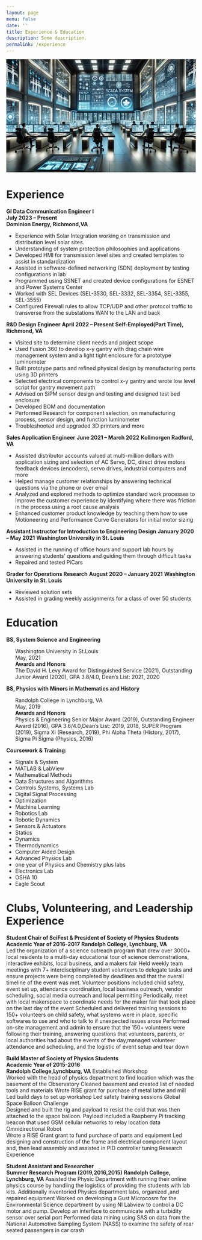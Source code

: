 ```yaml
---
layout: page
menu: false
date: ''
title: Experience & Education
description: Some description.
permalink: /experience
---
```


<img class="img" src="/assets/img/SCADA.PNG" alt="WZV" width="593" height="300">

# Experience
 
<b>GI Data Communication Engineer I</b>   							                          
<b>July 2023 – Present</b>  
<b>Dominion Energy, Richmond,VA</b> 
<ul>
<li>Experience with Solar Integration working on transmission and distribution level solar sites.</li>
<li>Understanding of system protection philosophies and applications</li>
<li>Developed HMI for transmission level sites and created templates to assist in standardization</li>
<li>Assisted in software-defined networking (SDN) deployment by testing configurations in lab</li>
<li>Programmed using SSNET and created device configurations for ESNET and Power Systems Center</li>
<li>Worked with SEL Devices (SEL-3530, SEL-3332, SEL-3354, SEL-3355, SEL-3555)</li>
<li>Configured Firewall rules to allow TCP/UDP and other protocol traffic to transverse from the substations WAN to the LAN and back</li>
</ul>
<b>R&D Design Engineer</b>   							                          
<b>April 2022 – Present</b>  
<b>Self-Employed(Part Time), Richmond, VA</b>     
<ul>                                                                                                                         
<li>Visited site to determine client needs and project scope</li>
<li>Used Fusion 360 to develop x-y gantry with drag chain wire management system and a light tight enclosure for a prototype luminometer</li>
<li>Built prototype parts and refined physical design by manufacturing parts using 3D printers</li>
<li>Selected electrical components to control x-y gantry and wrote low level script for gantry movement path</li>
<li>Advised on SiPM sensor design and testing and designed test bed enclosure</li>
<li>Developed BOM and documentation</li>
<li>Performed Research for component selection, on manufacturing process, sensor design, and function luminometer</li>
<li>Troubleshooted and upgraded 3D printers and more</li>
</ul>
<b>Sales Application Engineer</b>    						                                
<b>June 2021 – March 2022</b>    
<b>Kollmorgen Radford, VA</b>    
<ul>  
<li>Assisted distributor accounts valued at multi-million dollars with application sizing and selection of AC Servo,  DC, direct drive motors feedback devices (encoders), servo drives, industrial computers and more</li>
<li>Helped manage customer relationships by answering technical questions via the phone or over email</li>
<li>Analyzed and explored methods to optimize standard work processes to improve the customer experience by identifying where there was friction in the process using a root cause analysis</li>
<li>Enhanced customer product knowledge by teaching them how to use Motioneering and Performance Curve Generators for initial motor sizing</li>
</ul>
<b>Assistant Instructor for Introduction to Engineering Design</b>     		                  
<b>January 2020 – May 2021</b>    
<b>Washington University in St. Louis</b>    									             
<ul>
<li>Assisted in the running of office hours and support lab hours by answering students’ questions and guiding them through difficult tasks</li>
<li>Repaired and tested PiCars</li>
</ul>
<b>Grader for Operations Research</b>     		                  
<b>August 2020 – January 2021</b>    
<b>Washington University in St. Louis</b>									             
<ul>
<li>Reviewed solution sets</li> 
<li>Assisted in grading weekly assignments for a class of over 50 students</li> 
</ul>

# Education
					                     	                               
<b>BS, System Science and Engineering</b><br>
<ul><p>Washington University in St.Louis<br>
May, 2021<br>
<b>Awards and Honors</b><br> 				   			                           
The David H. Levy Award for Distinguished Service (2021), Outstanding Junior Award (2020), GPA 3.8/4.0, Dean’s List: 2021, 2020<br>
</p></ul>					                     	                                                       
<b>BS, Physics with Minors in Mathematics and History</b><br>				   			            
<ul><p>Randolph College in Lynchburg, VA<br>
May, 2019<br>
<b>Awards and Honors</b><br> 
Physics & Engineering Senior Major Award (2019), Outstanding Engineer Award (2016), GPA 3.6/4.0,Dean’s List: 2019, 2018, SUPER Program (2019), Sigma Xi (Research, 2019), Phi Alpha Theta (History, 2017), Sigma Pi Sigma (Physics, 2016)<br>
</p></ul>

<b>Coursework & Training:</b>
<ul><li>Signals & System</li> 
<li>MATLAB & LabView</li> 
<li>Mathematical Methods</li> 
<li>Data Structures and Algorithms</li> 
<li>Controls Systems, Systems Lab</li> 
<li>Digital Signal Processing</li> 
<li>Optimization</li> 
<li>Machine Learning</li> 
<li>Robotics Lab</li> 
<li>Robotic Dynamics</li> 
<li>Sensors & Actuators</li> 
<li>Statics</li> 
<li>Dynamics</li> 
<li>Thermodynamics</li> 
<li>Computer Aided Design</li>
<li>Advanced Physics Lab</li> 
<li>one year of Physics and Chemistry plus labs</li> 
<li>Electronics Lab</li>  
<li>OSHA 10</li> 
<li>Eagle Scout</li>
</ul>

# Clubs, Volunteering, and Leadership Experience
	
<b>Student Chair of SciFest & President of Society of Physics Students</b>                    
<b>Academic Year of 2016-2017</b>
<b>Randolph College, Lynchburg, VA</b>                                                           
Led the organization of a science outreach program that drew over 3000+ local  residents to a multi-day educational tour of science demonstrations, interactive exhibits, local business, and a makers fair
 Held weekly team meetings with 7+ interdisciplinary student volunteers to delegate tasks and ensure projects were being completed by deadlines and that the overall timeline of the event was met. Volunteer positions included child safety, event set up, attendance coordination, local business outreach, vendor scheduling, social media outreach and local permitting
Periodically, meet with local makerspace to coordinate needs for the maker fair that took place on the last day of the event
Scheduled and delivered training sessions to 150+ volunteers on child safety, what systems were in place, specific softwares to use and who to talk to if unexpected issues arose
Performed on-site management and admin to ensure that the 150+ volunteers were following their training, answering questions that volunteers, parents, or local authorities had about the events of the day,managed volunteer attendance and scheduling, and the logistic of event setup and tear down

<b>Build Master of Society of Physics Students</b>                                                            
<b>Academic Year of 2015-2016</b>                                                                                              
<b>Randolph College,Lynchburg, VA</b>
Established Workshop                                                                                                                                                          
Worked with the head of physics department to find location which was the basement of the Observatory 
Cleaned basement and created list of needed tools and materials
Wrote RISE grant for purchase of metal lathe and mill
Led build days to set up workshop
Led safety training sessions
Global Space Balloon Challenge         
Designed and built the rig and payload to resist the cold that was then attached to the space balloon. Payload included a Raspberry Pi tracking beacon that used GSM cellular networks to relay location data
Omnidirectional Robot                                         
Wrote a RISE Grant  grant to fund purchase of parts and equipment
Led designing and construction of the frame and electrical component layout and, then lead assembly and assisted in PID controller tuning
Research Experience

<b>Student Assistant and Researcher</b>				         
<b>Summer Research Program (2019,2016,2015)</b>
<b>Randolph College, Lynchburg, VA</b>
Assisted the Physic Department with running their online physics course by handling the logistics of providing the students with lab kits. Additionally inventoried Physics department labs, organized ,and repaired equipment
Worked on developing a Gust Microcosm for the Environmental Science department by using NI Labview to control a DC motor and pump. Develop an interface to communicate with a turbidity sensor over serial port
Performed data mining using SAS on data from the National Automotive Sampling System (NASS) to examine the safety of rear seated passengers in car crash